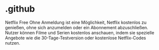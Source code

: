 # .github
Netflix Free Ohne Anmeldung ist eine Möglichkeit, Netflix kostenlos zu genießen, ohne sich anzumelden oder ein Abonnement abzuschließen. Nutzer können Filme und Serien kostenlos anschauen, indem sie spezielle Angebote wie die 30-Tage-Testversion oder kostenlose Netflix-Codes nutzen.
